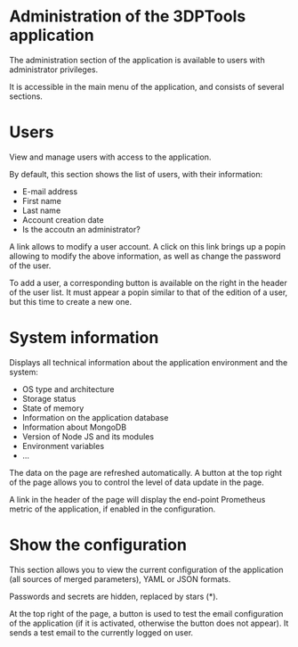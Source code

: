 # Administration of the 3DPTools application

The administration section of the application is available to users with administrator privileges.

It is accessible in the main menu of the application, and consists of several sections.

# Users

View and manage users with access to the application.

By default, this section shows the list of users, with their information:
- E-mail address
- First name
- Last name
- Account creation date
- Is the accoutn an administrator?

A link allows to modify a user account. A click on this link brings up a popin allowing to modify the above information, 
as well as change the password of the user.

To add a user, a corresponding button is available on the right in the header of the user list.
It must appear a popin similar to that of the edition of a user, but this time to create a new one.

# System information

Displays all technical information about the application environment and the system:
- OS type and architecture
- Storage status
- State of memory
- Information on the application database
- Information about MongoDB
- Version of Node JS and its modules
- Environment variables
- ...

The data on the page are refreshed automatically. A button at the top right of the page allows you to control
the level of data update in the page.

A link in the header of the page will display the end-point Prometheus metric of the application, if enabled in the
configuration.

# Show the configuration

This section allows you to view the current configuration of the application (all sources of merged parameters),
YAML or JSON formats.

Passwords and secrets are hidden, replaced by stars (*).

At the top right of the page, a button is used to test the email configuration of the application (if it is activated,
otherwise the button does not appear). It sends a test email to the currently logged on user.